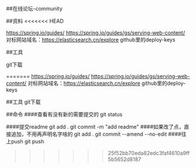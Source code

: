 ##在线论坛-community

##资料
<<<<<<< HEAD

https://spring.io/guides/
https://spring.io/guides/gs/serving-web-content/
对标网站域名：https://elasticsearch.cn/explore
github里的deploy-keys

##工具

git下载

=======
https://spring.io/guides/
https://spring.io/guides/gs/serving-web-content/
   对标网站域名：https://elasticsearch.cn/explore
github里的deploy-keys

##工具
git下载

##命令
####查看有没有新的需要提交的
git status

####提交readme
git add .
git commit -m "add readme"
####如果改了点，直接追加，不用再声明名字啥的
git add .
git commit --amend --no-edit
####往上push
git push
>>>>>>> 25f52bb70eda82edc3faf4610a9ff5b5652d8187
